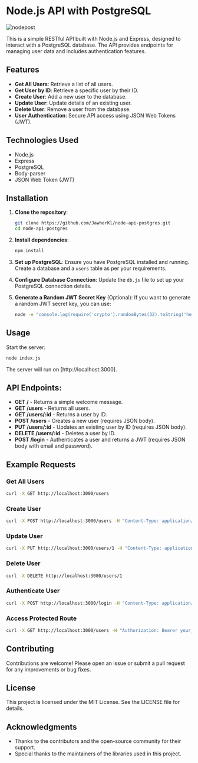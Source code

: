 # Node.js API with PostgreSQL
![nodepost](https://github.com/user-attachments/assets/6f206c6e-dea0-4045-8baa-a04e74a5fbf8)

This is a simple RESTful API built with Node.js and Express, designed to interact with a PostgreSQL database. The API provides endpoints for managing user data and includes authentication features.


## Features
- **Get All Users**: Retrieve a list of all users.
- **Get User by ID**: Retrieve a specific user by their ID.
- **Create User**: Add a new user to the database.
- **Update User**: Update details of an existing user.
- **Delete User**: Remove a user from the database.
- **User Authentication**: Secure API access using JSON Web Tokens (JWT).

## Technologies Used
- Node.js
- Express
- PostgreSQL
- Body-parser
- JSON Web Token (JWT)

## Installation
1. **Clone the repository**:
   ```bash
   git clone https://github.com/JawherKl/node-api-postgres.git
   cd node-api-postgres
   ```

2. **Install dependencies**:
   ```bash
   npm install
   ```

3. **Set up PostgreSQL**:
   Ensure you have PostgreSQL installed and running. Create a database and a `users` table as per your requirements.
   
4. **Configure Database Connection**:
   Update the `db.js` file to set up your PostgreSQL connection details.

5. **Generate a Random JWT Secret Key** (Optional):
   If you want to generate a random JWT secret key, you can use:
   ```bash
   node -e "console.log(require('crypto').randomBytes(32).toString('hex'))"
   ```

## Usage
Start the server:
  ```bash
  node index.js
  ```

The server will run on [http://localhost:3000].

## API Endpoints:
- **GET /** - Returns a simple welcome message.
- **GET /users** - Returns all users.
- **GET /users/:id** - Returns a user by ID.
- **POST /users** - Creates a new user (requires JSON body).
- **PUT /users/:id** - Updates an existing user by ID (requires JSON body).
- **DELETE /users/:id** - Deletes a user by ID.
- **POST /login** - Authenticates a user and returns a JWT (requires JSON body with email and password).

## Example Requests
### Get All Users
   ```bash
   curl -X GET http://localhost:3000/users
   ```

### Create User
   ```bash
   curl -X POST http://localhost:3000/users -H "Content-Type: application/json" -d '{"name": "John Doe", "email": "john@example.com"}'
   ```

### Update User
   ```bash
   curl -X PUT http://localhost:3000/users/1 -H "Content-Type: application/json" -d '{"name": "Jane Doe"}'
   ```

### Delete User
   ```bash
   curl -X DELETE http://localhost:3000/users/1
   ```

### Authenticate User
   ```bash
   curl -X POST http://localhost:3000/login -H "Content-Type: application/json" -d '{"email": "john@example.com", "password": "your_password"}'
   ```

### Access Protected Route
   ```bash
   curl -X GET http://localhost:3000/users -H "Authorization: Bearer your_jwt_token"
   ```

## Contributing
Contributions are welcome! Please open an issue or submit a pull request for any improvements or bug fixes.

## License
This project is licensed under the MIT License. See the LICENSE file for details.

## Acknowledgments
- Thanks to the contributors and the open-source community for their support.
- Special thanks to the maintainers of the libraries used in this project.

